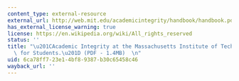 ```yaml
---
content_type: external-resource
external_url: http://web.mit.edu/academicintegrity/handbook/handbook.pdf
has_external_license_warning: true
license: https://en.wikipedia.org/wiki/All_rights_reserved
status: ''
title: "\u201CAcademic Integrity at the Massachusetts Institute of Technology: A Handbook\
  \ for Students.\u201D (PDF - 1.4MB)  \n"
uid: 6ca78ff7-23e1-4bf8-9387-b30c65458c46
wayback_url: ''
---
```

